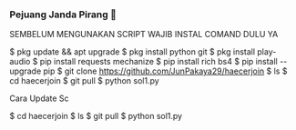 ### Pejuang Janda Pirang 👋

SEMBELUM MENGUNAKAN SCRIPT WAJIB INSTAL COMAND DULU YA


$ pkg update && apt upgrade
$ pkg install python git
$ pkg install play-audio
$ pip install requests mechanize
$ pip install rich bs4
$ pip install --upgrade pip
$ git clone https://github.com/JunPakaya29/haecerjoin
$ ls
$ cd haecerjoin
$ git pull
$ python sol1.py



Cara Update Sc

$ cd haecerjoin
$ ls
$ git pull
$ python sol1.py

<!--
**JunPakaya29/JunPakaya29** is a ✨ _special_ ✨ repository because its `README.md` (this file) appears on your GitHub profile.

Here are some ideas to get you started:

- 🔭 I’m currently working on ...
- 🌱 I’m currently learning ...
- 👯 I’m looking to collaborate on ...
- 🤔 I’m looking for help with ...
- 💬 Ask me about ...
- 📫 How to reach me: ...
- 😄 Pronouns: ...
- ⚡ Fun fact: ...
-->
